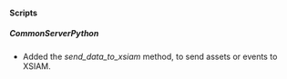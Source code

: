 
#### Scripts

##### CommonServerPython

- Added the *send_data_to_xsiam* method, to send assets or events to XSIAM.

